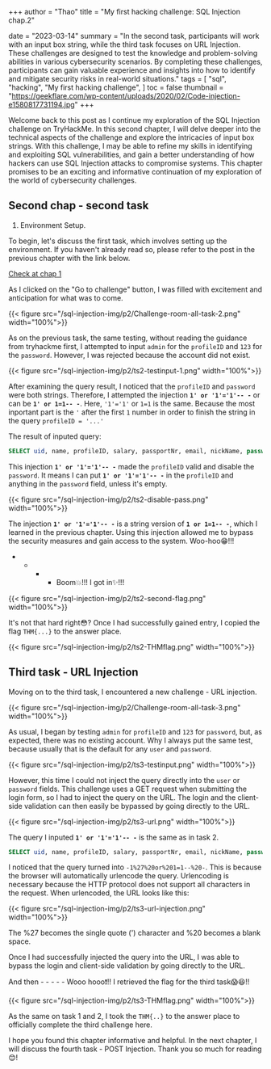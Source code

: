 +++
author = "Thao"
title = "My first hacking challenge: SQL Injection chap.2"

date = "2023-03-14"
summary = "In the second task, participants will work with an input box string, while the third task focuses on URL Injection. These challenges are designed to test the knowledge and problem-solving abilities in various cybersecurity scenarios. By completing these challenges, participants can gain valuable experience and insights into how to identify and mitigate security risks in real-world situations."
tags = [
    "sql",
    "hacking",
    "My first hacking challenge",
]
toc = false
thumbnail = "https://geekflare.com/wp-content/uploads/2020/02/Code-injection-e1580817731194.jpg"
+++

Welcome back to this post as I continue my exploration of the SQL Injection challenge on TryHackMe. In this second chapter, I will delve deeper into the technical aspects of the challenge and explore the intricacies of input box strings. With this challenge, I may be able to refine my skills in identifying and exploiting SQL vulnerabilities, and gain a better understanding of how hackers can use SQL Injection attacks to compromise systems. This chapter promises to be an exciting and informative continuation of my exploration of the world of cybersecurity challenges.

## Second chap - second task
1. Environment Setup.

To begin, let's discuss the first task, which involves setting up the environment. If you haven't already read so, please refer to the post in the previous chapter with the link below.

[Check at chap 1](https://whatisthaodoing.today/post/my-first-hacking-challenge-sql-injection-chap.1/)

 As I clicked on the "Go to challenge" button, I was filled with excitement and anticipation for what was to come.

{{< figure src="/sql-injection-img/p2/Challenge-room-all-task-2.png" width="100%">}}

As on the previous task, the same testing, without reading the guidance from tryhackme first, I attempted to input `admin` for the `profileID` and `123` for the `password`. However, I was rejected because the account did not exist. 

{{< figure src="/sql-injection-img/p2/ts2-testinput-1.png" width="100%">}}

After examining the query result, I noticed that the `profileID` and `password` were both strings. Therefore, I attempted the injection **`1' or '1'='1'-- -`** or can be **`1' or 1=1-- -`**. Here, `'1'='1'` or `1=1` is the same. Because the most inportant part is the `'` after the first `1` number in order to finish the string in the query `profileID = '...'`

The result of inputed query:
```sql
SELECT uid, name, profileID, salary, passportNr, email, nickName, password FROM usertable WHERE profileID = '1' or '1'='1'-- -' AND password = 'a665a45920422f9d417e4867efdc4fb8a04a1f3fff1fa07e998e86f7f7a27ae3'
```

This injection **`1' or '1'='1'-- -`** made the `profileID` valid and disable the `password`. It means I can put **`1' or '1'='1'-- -`** in the `profileID` and anything in the `password` field, unless it's empty.

{{< figure src="/sql-injection-img/p2/ts2-disable-pass.png" width="100%">}}

The injection **`1' or '1'='1'-- -`** is a string version of **`1 or 1=1-- -`**, which I learned in the previous chapter. Using this injection allowed me to bypass the security measures and gain access to the system. Woo-hoo:grin:!!!
- - - - Boom:collision:!!! I got in:sparkles:!!!

{{< figure src="/sql-injection-img/p2/ts2-second-flag.png" width="100%">}}

It's not that hard right:flushed:? Once I had successfully gained entry, I copied the flag `THM{...}` to the answer place.

{{< figure src="/sql-injection-img/p2/ts2-THMflag.png" width="100%">}}

## Third task - URL Injection

Moving on to the third task, I encountered a new challenge - URL injection.

{{< figure src="/sql-injection-img/p2/Challenge-room-all-task-3.png" width="100%">}}

As usual, I began by testing `admin` for `profileID` and `123` for `password`, but, as expected, there was no existing account.  Why I always put the same test, because usually that is the default for any `user` and `password`.

{{< figure src="/sql-injection-img/p2/ts3-testinput.png" width="100%">}}

However, this time I could not inject the query directly into the `user` or `password` fields. This challenge uses a GET request when submitting the login form, so I had to inject the query on the URL.
The login and the client-side validation can then easily be bypassed by going directly to the URL.

{{< figure src="/sql-injection-img/p2/ts3-url.png" width="100%">}}

The query I inputed **``1' or '1'='1'-- -``** is the same as in task 2.

```sql
SELECT uid, name, profileID, salary, passportNr, email, nickName, password FROM usertable WHERE profileID='1' or '1'='1'-- -' AND password='a665a45920422f9d417e4867efdc4fb8a04a1f3fff1fa07e998e86f7f7a27ae3'
```

I noticed that the query turned into `-1%27%20or%201=1--%20-`. This is because the browser will automatically urlencode the query. Urlencoding is necessary because the HTTP protocol does not support all characters in the request. When urlencoded, the URL looks like this:

{{< figure src="/sql-injection-img/p2/ts3-url-injection.png" width="100%">}}

The %27 becomes the single quote (') character and %20 becomes a blank space. 

Once I had successfully injected the query into the URL, I was able to bypass the login and client-side validation by going directly to the URL.

And then - - - - - 
Wooo hooo:exclamation:!! I retrieved the flag for the third task:scream::laughing:!!

{{< figure src="/sql-injection-img/p2/ts3-THMflag.png" width="100%">}}

As the same on task 1 and 2, I took the `THM{..}` to the answer place to officially complete the third challenge here.

I hope you found this chapter informative and helpful. In the next chapter, I will discuss the fourth task - POST Injection. Thank you so much for reading:blush:!

